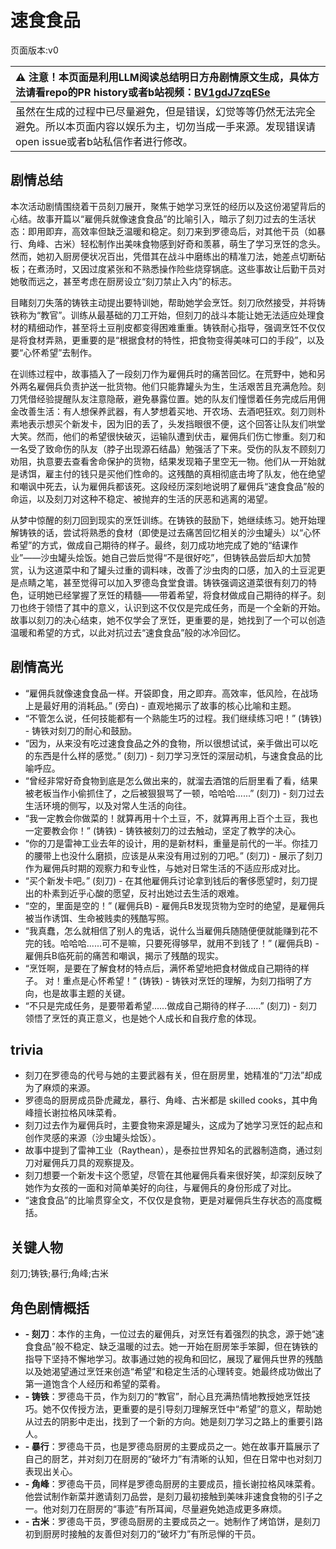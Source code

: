 # 速食食品
页面版本:v0
 

| :warning: 注意！本页面是利用LLM阅读总结明日方舟剧情原文生成，具体方法请看repo的PR history或者b站视频：[BV1gdJ7zqESe](https://www.bilibili.com/video/BV1gdJ7zqESe/)         |
|:----------------------------|
| 虽然在生成的过程中已尽量避免，但是错误，幻觉等等仍然无法完全避免。所以本页面内容以娱乐为主，切勿当成一手来源。发现错误请open issue或者b站私信作者进行修改。|



## 剧情总结
本次活动剧情围绕着干员刻刀展开，聚焦于她学习烹饪的经历以及这份渴望背后的心结。故事开篇以“雇佣兵就像速食食品”的比喻引入，暗示了刻刀过去的生活状态：即用即弃，高效率但缺乏温暖和稳定。刻刀来到罗德岛后，对其他干员（如暴行、角峰、古米）轻松制作出美味食物感到好奇和羡慕，萌生了学习烹饪的念头。然而，她初入厨房便状况百出，凭借其在战斗中磨练出的精准刀法，她差点切断砧板；在煮汤时，又因过度紧张和不熟悉操作险些烧穿锅底。这些事故让后勤干员对她敬而远之，甚至考虑在厨房设立“刻刀禁止入内”的标志。

目睹刻刀失落的铸铁主动提出要特训她，帮助她学会烹饪。刻刀欣然接受，并将铸铁称为“教官”。训练从最基础的刀工开始，但刻刀的战斗本能让她无法适应处理食材的精细动作，甚至将土豆削皮都变得困难重重。铸铁耐心指导，强调烹饪不仅仅是将食材弄熟，更重要的是“根据食材的特性，把食物变得美味可口的手段”，以及要“心怀希望”去制作。

在训练过程中，故事插入了一段刻刀作为雇佣兵时的痛苦回忆。在荒野中，她和另外两名雇佣兵负责护送一批货物。他们只能靠罐头为生，生活艰苦且充满危险。刻刀凭借经验提醒队友注意隐蔽，避免暴露位置。她的队友们憧憬着任务完成后用佣金改善生活：有人想保养武器，有人梦想着买地、开农场、去酒吧狂欢。刻刀则朴素地表示想买个新发卡，因为旧的丢了，头发挡眼很不便，这个回答让队友们哄堂大笑。然而，他们的希望很快破灭，运输队遭到伏击，雇佣兵们伤亡惨重。刻刀和一名受了致命伤的队友（脖子出现源石结晶）勉强活了下来。受伤的队友不顾刻刀劝阻，执意要去查看舍命保护的货物，结果发现箱子里空无一物。他们从一开始就是诱饵，雇主付的钱只是买他们性命的。这残酷的真相彻底击垮了队友，他在绝望和嘲讽中死去，认为雇佣兵都该死。这段经历深刻地说明了雇佣兵“速食食品”般的命运，以及刻刀对这种不稳定、被抛弃的生活的厌恶和逃离的渴望。

从梦中惊醒的刻刀回到现实的烹饪训练。在铸铁的鼓励下，她继续练习。她开始理解铸铁的话，尝试将熟悉的食材（即使是过去痛苦回忆相关的沙虫罐头）以“心怀希望”的方式，做成自己期待的样子。最终，刻刀成功地完成了她的“结课作业”——沙虫罐头烩饭。她自己尝后觉得“不是很好吃”，但铸铁品尝后却大加赞赏，认为这道菜中和了罐头过重的调料味，改善了沙虫肉的口感，加入的土豆泥更是点睛之笔，甚至觉得可以加入罗德岛食堂食谱。铸铁强调这道菜很有刻刀的特色，证明她已经掌握了烹饪的精髓——带着希望，将食材做成自己期待的样子。刻刀也终于领悟了其中的意义，认识到这不仅仅是完成任务，而是一个全新的开始。故事以刻刀的决心结束，她不仅学会了烹饪，更重要的是，她找到了一个可以创造温暖和希望的方式，以此对抗过去“速食食品”般的冰冷回忆。
## 剧情高光
- “雇佣兵就像速食食品一样。开袋即食，用之即弃。高效率，低风险，在战场上是最好用的消耗品。” (旁白) - 直观地揭示了故事的核心比喻和主题。
- “不管怎么说，任何技能都有一个熟能生巧的过程。我们继续练习吧！” (铸铁) - 铸铁对刻刀的耐心和鼓励。
- “因为，从来没有吃过速食食品之外的食物，所以很想试试，亲手做出可以吃的东西是什么样的感觉。” (刻刀) - 刻刀学习烹饪的深层动机，与速食食品的比喻呼应。
- “曾经非常好奇食物到底是怎么做出来的，就溜去酒馆的后厨里看了看，结果被老板当作小偷抓住了，之后被狠狠骂了一顿，哈哈哈......” (刻刀) - 刻刀过去生活环境的侧写，以及对常人生活的向往。
- “我一定教会你做菜的！就算再用十个土豆，不，就算再用上百个土豆，我也一定要教会你！” (铸铁) - 铸铁被刻刀的过去触动，坚定了教学的决心。
- “你的刀是雷神工业去年的设计，用的是新材料，重量是前代的一半。你挂刀的腰带上也没什么磨损，应该是从来没有用过别的刀吧。” (刻刀) - 展示了刻刀作为雇佣兵时期的观察力和专业性，与她对日常生活的不适应形成对比。
- “买个新发卡吧。” (刻刀) - 在其他雇佣兵讨论拿到钱后的奢侈愿望时，刻刀提出的朴素到近乎心酸的愿望，反衬出她过去生活的艰难。
- “空的，里面是空的！” (雇佣兵B) - 雇佣兵B发现货物为空时的绝望，是雇佣兵被当作诱饵、生命被贱卖的残酷写照。
- “我真蠢，怎么就相信了别人的鬼话，说什么当雇佣兵随随便便就能赚到花不完的钱。哈哈哈......可不是嘛，只要死得够早，就用不到钱了！” (雇佣兵B) - 雇佣兵B临死前的痛苦和嘲讽，揭示了残酷的现实。
- “烹饪啊，是要在了解食材的特点后，满怀希望地把食材做成自己期待的样子。 对！重点是心怀希望！” (铸铁) - 铸铁对烹饪的理解，为刻刀指明了方向，也是故事主题的关键。
- “不只是完成任务，是要带着希望......做成自己期待的样子......” (刻刀) - 刻刀领悟了烹饪的真正意义，也是她个人成长和自我疗愈的体现。
## trivia
- 刻刀在罗德岛的代号与她的主要武器有关，但在厨房里，她精准的“刀法”却成为了麻烦的来源。
- 罗德岛的厨房成员卧虎藏龙，暴行、角峰、古米都是 skilled cooks，其中角峰擅长谢拉格风味菜肴。
- 刻刀过去作为雇佣兵时，主要食物来源是罐头，这成为了她学习烹饪的起点和创作灵感的来源（沙虫罐头烩饭）。
- 故事中提到了雷神工业（Raythean），是泰拉世界知名的武器制造商，通过刻刀对雇佣兵刀具的观察提及。
- 刻刀想要一个新发卡这个愿望，尽管在其他雇佣兵看来很好笑，却深刻反映了她作为女孩的一面和对简单美好的向往，与雇佣兵的身份形成了对比。
- “速食食品”的比喻贯穿全文，不仅仅是食物，更是对雇佣兵生存状态的高度概括。
## 关键人物
刻刀;铸铁;暴行;角峰;古米
## 角色剧情概括
-   **- 刻刀**：本作的主角，一位过去的雇佣兵，对烹饪有着强烈的执念，源于她“速食食品”般不稳定、缺乏温暖的过去。她一开始在厨房笨手笨脚，但在铸铁的指导下坚持不懈地学习。故事通过她的视角和回忆，展现了雇佣兵世界的残酷以及她渴望通过烹饪来创造“希望”和稳定生活的心理转变。她最终成功做出了第一道饱含个人经历和希望的菜肴。
-   **- 铸铁**：罗德岛干员，作为刻刀的“教官”，耐心且充满热情地教授她烹饪技巧。她不仅传授方法，更重要的是引导刻刀理解烹饪中“希望”的意义，帮助她从过去的阴影中走出，找到了一个新的方向。她是刻刀学习之路上的重要引路人。
-   **- 暴行**：罗德岛干员，也是罗德岛厨房的主要成员之一。她在故事开篇展示了自己的厨艺，并对刻刀在厨房的“破坏力”有清晰的认知，但在日常中也对刻刀表现出关心。
-   **- 角峰**：罗德岛干员，同样是罗德岛厨房的主要成员，擅长谢拉格风味菜肴。他尝试制作新菜并邀请刻刀品尝，是刻刀最初接触到美味非速食食物的引子之一。他对刻刀在厨房的“事迹”有所耳闻，尽量避免她造成更多麻烦。
-   **- 古米**：罗德岛干员，罗德岛厨房的主要成员之一。她制作了烤馅饼，是刻刀初到厨房时接触的友善但对刻刀的“破坏力”有所忌惮的干员。